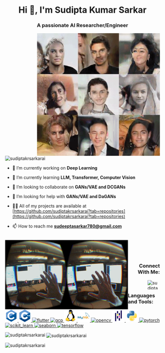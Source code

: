 <h1 align="center">Hi 👋, I'm Sudipta Kumar Sarkar</h1>
<h3 align="center">A passionate AI Researcher/Engineer</h3>
<img align="right" alt="GANs" width="400" src="A56M.gif">
<br>
<p align="left"> <img src="https://komarev.com/ghpvc/?username=sudiptakrsarkarai&label=Profile%20views&color=0e75b6&style=flat" alt="sudiptakrsarkarai" /> </p>

- 🔭 I’m currently working on **Deep Learning**

- 🌱 I’m currently learning **LLM, Transformer, Computer Vision**

- 👯 I’m looking to collaborate on **GANs/VAE and DCGANs**

- 🤝 I’m looking for help with **GANs/VAE and DaGANs**

- 👨‍💻 All of my projects are available at [https://github.com/sudiptakrsarkarai?tab=repositories](https://github.com/sudiptakrsarkarai?tab=repositories)

- 📫 How to reach me **sudeeptasarkar780@gmail.com**

<br>
<img align="left" alt="GANs" width="400" src="PJtm.gif">
<br><br><br>
<h3 align="right">Connect With Me:</h3>
<p align="left">
<a href="https://linkedin.com/in/sudipta kumar sarkar" target="blank"><img align="right" src="https://raw.githubusercontent.com/rahuldkjain/github-profile-readme-generator/master/src/images/icons/Social/linked-in-alt.svg" alt="sudipta kumar sarkar" height="30" width="40" /></a>
</p>
<br>
<h3 align="left">Languages and Tools:</h3>
<p align="left"> <a href="https://www.cprogramming.com/" target="_blank" rel="noreferrer"> <img src="https://raw.githubusercontent.com/devicons/devicon/master/icons/c/c-original.svg" alt="c" width="40" height="40"/> </a> <a href="https://www.w3schools.com/cpp/" target="_blank" rel="noreferrer"> <img src="https://raw.githubusercontent.com/devicons/devicon/master/icons/cplusplus/cplusplus-original.svg" alt="cplusplus" width="40" height="40"/> </a> <a href="https://flutter.dev" target="_blank" rel="noreferrer"> <img src="https://www.vectorlogo.zone/logos/flutterio/flutterio-icon.svg" alt="flutter" width="40" height="40"/> </a> <a href="https://cloud.google.com" target="_blank" rel="noreferrer"> <img src="https://www.vectorlogo.zone/logos/google_cloud/google_cloud-icon.svg" alt="gcp" width="40" height="40"/> </a> <a href="https://www.linux.org/" target="_blank" rel="noreferrer"> <img src="https://raw.githubusercontent.com/devicons/devicon/master/icons/linux/linux-original.svg" alt="linux" width="40" height="40"/> </a> <a href="https://www.mysql.com/" target="_blank" rel="noreferrer"> <img src="https://raw.githubusercontent.com/devicons/devicon/master/icons/mysql/mysql-original-wordmark.svg" alt="mysql" width="40" height="40"/> </a> <a href="https://opencv.org/" target="_blank" rel="noreferrer"> <img src="https://www.vectorlogo.zone/logos/opencv/opencv-icon.svg" alt="opencv" width="40" height="40"/> </a> <a href="https://pandas.pydata.org/" target="_blank" rel="noreferrer"> <img src="https://raw.githubusercontent.com/devicons/devicon/2ae2a900d2f041da66e950e4d48052658d850630/icons/pandas/pandas-original.svg" alt="pandas" width="40" height="40"/> </a> <a href="https://www.python.org" target="_blank" rel="noreferrer"> <img src="https://raw.githubusercontent.com/devicons/devicon/master/icons/python/python-original.svg" alt="python" width="40" height="40"/> </a> <a href="https://pytorch.org/" target="_blank" rel="noreferrer"> <img src="https://www.vectorlogo.zone/logos/pytorch/pytorch-icon.svg" alt="pytorch" width="40" height="40"/> </a> <a href="https://scikit-learn.org/" target="_blank" rel="noreferrer"> <img src="https://upload.wikimedia.org/wikipedia/commons/0/05/Scikit_learn_logo_small.svg" alt="scikit_learn" width="40" height="40"/> </a> <a href="https://seaborn.pydata.org/" target="_blank" rel="noreferrer"> <img src="https://seaborn.pydata.org/_images/logo-mark-lightbg.svg" alt="seaborn" width="40" height="40"/> </a> <a href="https://www.tensorflow.org" target="_blank" rel="noreferrer"> <img src="https://www.vectorlogo.zone/logos/tensorflow/tensorflow-icon.svg" alt="tensorflow" width="40" height="40"/> </a> </p>

<p><img align="left" src="https://github-readme-stats.vercel.app/api/top-langs?username=sudiptakrsarkarai&show_icons=true&locale=en&layout=compact" alt="sudiptakrsarkarai" /></p>

<p>&nbsp;<img align="center" src="https://github-readme-stats.vercel.app/api?username=sudiptakrsarkarai&show_icons=true&locale=en" alt="sudiptakrsarkarai" /></p>

<p><img align="center" src="https://github-readme-streak-stats.herokuapp.com/?user=sudiptakrsarkarai&" alt="sudiptakrsarkarai" /></p>
